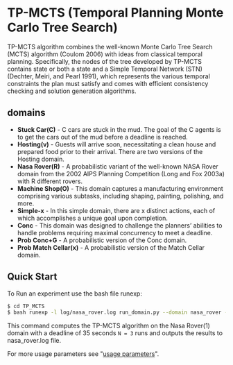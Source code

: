 # TP-MCTS (Temporal Planning Monte Carlo Tree Search)

TP-MCTS algorithm combines the well-known Monte Carlo Tree Search (MCTS) algorithm (Coulom 2006) with ideas from classical temporal
planning. Specifically, the nodes of the tree developed by
TP-MCTS contains state or both a state and a Simple Temporal Network (STN) (Dechter, Meiri, and Pearl 1991), which represents the various temporal constraints the plan must satisfy
and comes with efficient consistency checking and solution generation algorithms.

## domains

* **Stuck Car(C)** - C cars are stuck in the mud. The goal of the C agents is to get the cars out of the mud before a deadline is reached.
* **Hosting(v)** - Guests will arrive soon, necessitating a clean house and
prepared food prior to their arrival. There are two versions of the Hosting domain.
* **Nasa Rover(R)** - A probabilistic variant of the well-known NASA Rover domain from the 2002 AIPS Planning Competition (Long and Fox 2003a) with R different rovers.
* **Machine Shop(O)** - This domain captures a manufacturing environment comprising various subtasks, including shaping, painting, polishing, and more.
* **Simple-x** - In this simple domain, there are x distinct actions, each of which accomplishes a unique goal upon completion.
* **Conc** - This domain was designed to challenge the planners’ abilities to handle problems requiring maximal concurrency to meet a deadline.
* **Prob Conc+G** - A probabilistic version of the Conc domain.
* **Prob Match Cellar(x)** - A probabilistic version of the Match Cellar domain.

## Quick Start

To Run an experiment use the bash file runexp:

```bash
$ cd TP_MCTS
$ bash runexp -l log/nasa_rover.log run_domain.py --domain nasa_rover --deadline 35 --runs 3 
```

This command computes the TP-MCTS algorithm on the Nasa Rover(1) domain with a deadline of 35 seconds `N = 3` runs and outputs the results to nasa_rover.log file. 

For more usage parameters see "[usage parameters](doc/usage_parameters.txt)".

